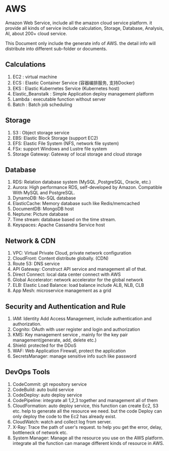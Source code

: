 # AWS

Amazon Web Service, include all the amazon cloud service platform. it provide all kinds of service include calculation, Storage, Database, Analysis, AI, about 200+ cloud service.

This Document only include the generate info of AWS. the detail info will distribute into different sub-folder or documents.


## Calculations

1. EC2 : virtual machine
2. ECS : Elastic Container Service (容器编排服务, 支持Docker)
3. EKS : Elastic Kubernetes Service (Kubernetes host)
4. Elastic_Beanstalk : Simple Application deploy management platform
5. Lambda : executable function without server
6. Batch : Batch job scheduling

## Storage

1. S3 : Object storage service
2. EBS: Elastic Block Storage (support EC2)
3. EFS: Elastic File System  (NFS, network file system)
4. FSx: support Windows and Lustre file system
5. Storage Gateway: Gateway of local storage and cloud storage

## Database

1. RDS: Relation database system (MySQL ,PostgreSQL, Oracle, etc.)
2. Aurora: High performance RDS, self-developed by Amazon. Compatible With MySQL and PostgreSQL.
3. DynamoDB: No-SQL database
4. ElasticCache: Memory database such like Redis/memcached
5. DocumentDB: MongoDB host
6. Neptune: Picture database
7. Time stream: database based on the time stream.
8. Keyspaces: Apache Cassandra Service host

## Network & CDN

1. VPC: Virtual Private Cloud, private network configuration
2. CloudFront: Content distribute globally. (CDN)
3. Route 53: DNS service
4. API Gateway: Construct API service and management all of that.
5. Direct Connect: local data center connect with AWS
6. Global Accelerator: network accelerator for the global network
7. ELB: Elastic Load Balance: load balance include ALB, NLB, CLB
8. App Mesh: microservice management as a grid

## Security and Authentication and Rule

1. IAM: Identity Add Access Management, include authentication and authorization.
2. Cognito: OAuth with user register and login and authorization
3. KMS: Key management service , mainly for the key pair management(generate, add, delete etc.)
4. Shield: protected for the DDoS
5. WAF: Web Application Firewall, protect the application
6. SecretsManager: manage sensitive info such like password

## DevOps Tools

1. CodeCommit: git repository service
2. CodeBuild: auto build service
3. CodeDeploy: auto deploy service
4. CodePipeline: integrate all 1,2,3 together and management all of them
5. CloudFormation: auto deploy service, this function can create Ec2, S3 etc. help to generate all the resource we need. but the code Deploy can only deploy the code to the Ec2 has already exist.
6. CloudWatch: watch and collect log from server.
7. X-Ray: Trace the path of user's request. to help you get the error, delay, bottleneck of network etc.
8. System Manager: Manage all the resource you use on the AWS platform. integrate all the function can manage different kinds of resource in AWS.